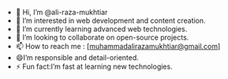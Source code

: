 - 👋 Hi, I’m @ali-raza-mukhtiar
- 👀 I’m interested in web development and content creation.
- 🌱 I’m currently learning advanced web technologies.
- 💞️ I’m looking to collaborate on  open-source projects.
- 📫 How to reach me : [muhammadalirazamukhtiar@gmail.com]
- 😄I’m responsible and detail-oriented.
- ⚡ Fun fact:I’m fast at learning new technologies.

<!---
ali-raza-mukhtiar/ali-raza-mukhtiar is a ✨ special ✨ repository because its `README.md` (this file) appears on your GitHub profile.
You can click the Preview link to take a look at your changes.
--->
